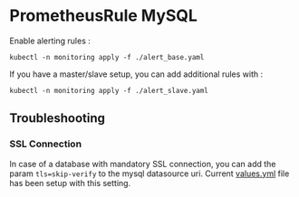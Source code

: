 # PrometheusRule MySQL

Enable alerting rules :

```
kubectl -n monitoring apply -f ./alert_base.yaml
```

If you have a master/slave setup, you can add additional rules with :

```
kubectl -n monitoring apply -f ./alert_slave.yaml
```

## Troubleshooting

### SSL Connection

In case of a database with mandatory SSL connection, you can add the param `tls=skip-verify` to the mysql datasource uri. Current [values.yml](./values.yaml) file has been setup with this setting.
